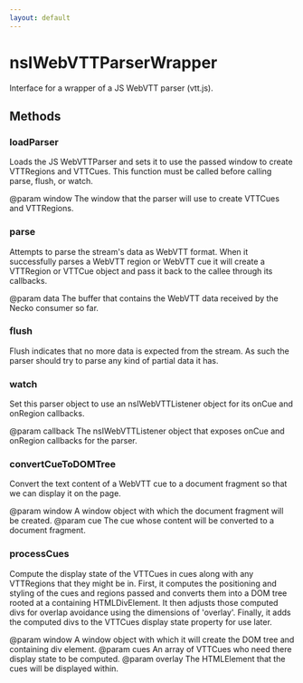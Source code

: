 ```yaml
---
layout: default
---
```


# nsIWebVTTParserWrapper #

Interface for a wrapper of a JS WebVTT parser (vtt.js).


## Methods ##

### loadParser ###

Loads the JS WebVTTParser and sets it to use the passed window to create
VTTRegions and VTTCues. This function must be called before calling
parse, flush, or watch.

@param window The window that the parser will use to create VTTCues and
              VTTRegions.



### parse ###

Attempts to parse the stream's data as WebVTT format. When it successfully
parses a WebVTT region or WebVTT cue it will create a VTTRegion or VTTCue
object and pass it back to the callee through its callbacks.

@param data   The buffer that contains the WebVTT data received by the
              Necko consumer so far.


### flush ###

Flush indicates that no more data is expected from the stream. As such the
parser should try to parse any kind of partial data it has.


### watch ###

Set this parser object to use an nsIWebVTTListener object for its onCue
and onRegion callbacks.

@param callback The nsIWebVTTListener object that exposes onCue and
                onRegion callbacks for the parser.


### convertCueToDOMTree ###

Convert the text content of a WebVTT cue to a document fragment so that
we can display it on the page.

@param window A window object with which the document fragment will be
              created.
@param cue    The cue whose content will be converted to a document
              fragment.


### processCues ###

Compute the display state of the VTTCues in cues along with any VTTRegions
that they might be in. First, it computes the positioning and styling of
the cues and regions passed and converts them into a DOM tree rooted at
a containing HTMLDivElement. It then adjusts those computed divs for
overlap avoidance using the dimensions of 'overlay'. Finally, it adds the
computed divs to the VTTCues display state property for use later.

@param window  A window object with which it will create the DOM tree
               and containing div element.
@param cues    An array of VTTCues who need there display state to be
               computed.
@param overlay The HTMLElement that the cues will be displayed within.

